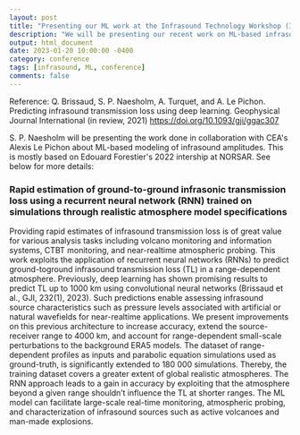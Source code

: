 ```yaml
---
layout: post
title: "Presenting our ML work at the Infrasound Technology Workshop (ITW)"
description: "We will be presenting our recent work on ML-based infrasound modeling"
output: html_document
date: 2023-01-20 10:00:00 -0400
category: conference
tags: [infrasound, ML, conference]
comments: false
---
```


Reference:
Q. Brissaud, S. P. Naesholm, A. Turquet, and A. Le Pichon. Predicting infrasound transmission loss using deep learning. Geophysical Journal International (in review, 2021)
<https://doi.org/10.1093/gji/ggac307>

S. P. Naesholm will be presenting the work done in collaboration with CEA's Alexis Le Pichon about ML-based modeling of infrasound amplitudes. This is mostly based on Edouard Forestier's 2022 intership at NORSAR. See below for more details:

### Rapid estimation of ground-to-ground infrasonic transmission loss using a recurrent neural network (RNN) trained on simulations through realistic atmosphere model specifications

Providing rapid estimates of infrasound transmission loss is of great value for various analysis tasks including volcano monitoring and information systems, CTBT monitoring, and near-realtime atmospheric probing. This work exploits the application of recurrent neural networks (RNNs) to predict ground-toground infrasound transmission loss (TL) in a range-dependent atmosphere. Previously, deep learning has shown promising results to predict TL up to 1000 km using convolutional neural networks (Brissaud et al., GJI, 232(1), 2023). Such predictions enable assessing infrasound source characteristics such as pressure levels associated with artificial or natural wavefields for near-realtime applications. We present improvements on this previous architecture to increase accuracy, extend the source-receiver range to 4000 km, and account for range-dependent small-scale perturbations to the background ERA5 models. The dataset of range-dependent profiles as inputs and parabolic equation simulations used as ground-truth, is significantly extended to 180 000 simulations. Thereby, the training dataset covers a greater extent of global realistic atmospheres. The RNN approach leads to a gain in accuracy by exploiting that the atmosphere beyond a given range shouldn’t influence the TL at shorter ranges. The ML model can facilitate large-scale real-time monitoring, atmospheric probing, and characterization of infrasound sources such as active volcanoes and man-made explosions.


<object data="/images/2023_ITW_ML_attenuation_31_jan_version.pptx.pdf" width="1000" height="1000" type="application/pdf"></object>